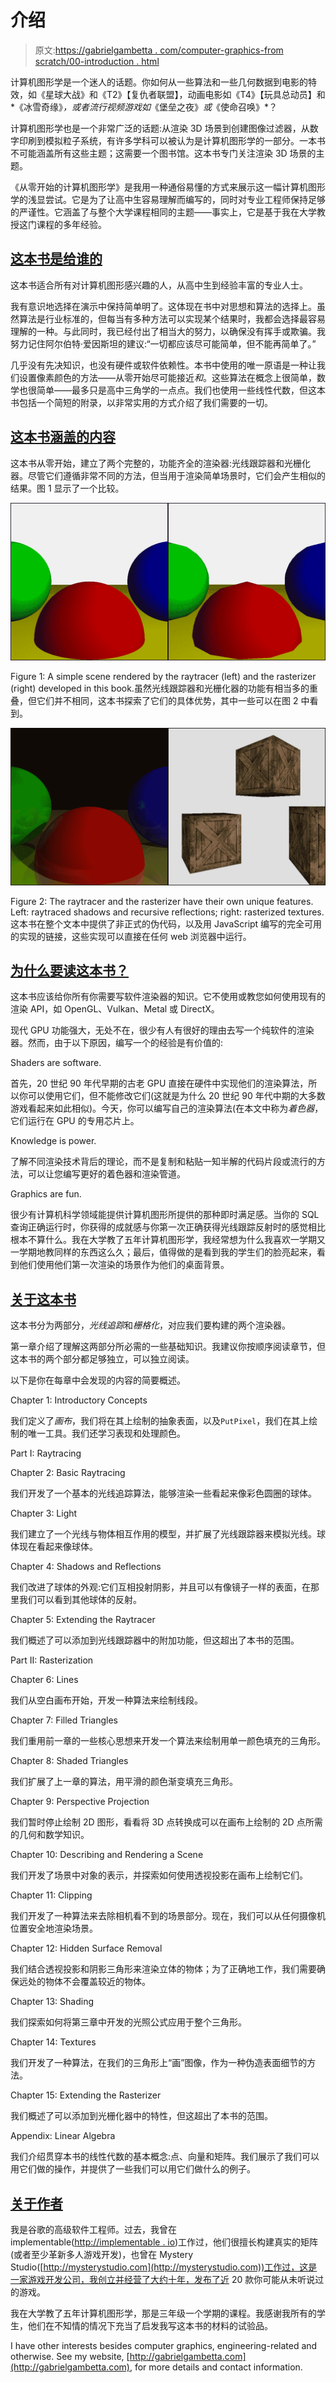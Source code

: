 # 介绍

> 原文:[https://gabrielgambetta . com/computer-graphics-from scratch/00-introduction . html](https://gabrielgambetta.com/computer-graphics-from-scratch/00-introduction.html)

计算机图形学是一个迷人的话题。你如何从一些算法和一些几何数据到电影的特效，如《星球大战》和《T2》【复仇者联盟】，动画电影如《T4》【玩具总动员】和*《冰雪奇缘》*，或者流行视频游戏如*《堡垒之夜》*或*《使命召唤》*？

计算机图形学也是一个非常广泛的话题:从渲染 3D 场景到创建图像过滤器，从数字印刷到模拟粒子系统，有许多学科可以被认为是计算机图形学的一部分。一本书不可能涵盖所有这些主题；这需要一个图书馆。这本书专门关注渲染 3D 场景的主题。

《从零开始的计算机图形学》是我用一种通俗易懂的方式来展示这一幅计算机图形学的浅显尝试。它是为了让高中生容易理解而编写的，同时对专业工程师保持足够的严谨性。它涵盖了与整个大学课程相同的主题——事实上，它是基于我在大学教授这门课程的多年经验。

## [这本书是给谁的](#who-this-book-is-for)

这本书适合所有对计算机图形感兴趣的人，从高中生到经验丰富的专业人士。

我有意识地选择在演示中保持简单明了。这体现在书中对思想和算法的选择上。虽然算法是行业标准的，但每当有多种方法可以实现某个结果时，我都会选择最容易理解的一种。与此同时，我已经付出了相当大的努力，以确保没有挥手或欺骗。我努力记住阿尔伯特·爱因斯坦的建议:“一切都应该尽可能简单，但不能再简单了。”

几乎没有先决知识，也没有硬件或软件依赖性。本书中使用的唯一原语是一种让我们设置像素颜色的方法——从零开始尽可能接近*和*。这些算法在概念上很简单，数学也很简单——最多只是高中三角学的一点点。我们也使用一些线性代数，但这本书包括一个简短的附录，以非常实用的方式介绍了我们需要的一切。

## [这本书涵盖的内容](#what-this-book-covers)

这本书从零开始，建立了两个完整的，功能齐全的渲染器:光线跟踪器和光栅化器。尽管它们遵循非常不同的方法，但当用于渲染简单场景时，它们会产生相似的结果。图 1 显示了一个比较。

![Figure 1: A simple scene rendered by the raytracer (left) and the rasterizer (right) developed in this book.](img/4af6b4ef7383aa299b04fa7f3bda8b6c.png)

Figure 1: A simple scene rendered by the raytracer (left) and the rasterizer (right) developed in this book.虽然光线跟踪器和光栅化器的功能有相当多的重叠，但它们并不相同，这本书探索了它们的具体优势，其中一些可以在图 2 中看到。

![Figure 2: The raytracer and the rasterizer have their own unique features. Left: raytraced shadows and recursive reflections; right: rasterized textures.](img/8c92e2f2e61961e0ba436fdea5a39475.png)

Figure 2: The raytracer and the rasterizer have their own unique features. Left: raytraced shadows and recursive reflections; right: rasterized textures.这本书在整个文本中提供了非正式的伪代码，以及用 JavaScript 编写的完全可用的实现的链接，这些实现可以直接在任何 web 浏览器中运行。

## [为什么要读这本书？](#why-read-this)

这本书应该给你所有你需要写软件渲染器的知识。它不使用或教您如何使用现有的渲染 API，如 OpenGL、Vulkan、Metal 或 DirectX。

现代 GPU 功能强大，无处不在，很少有人有很好的理由去写一个纯软件的渲染器。然而，由于以下原因，编写一个的经验是有价值的:

Shaders are software.

首先，20 世纪 90 年代早期的古老 GPU 直接在硬件中实现他们的渲染算法，所以你可以使用它们，但不能修改它们(这就是为什么 20 世纪 90 年代中期的大多数游戏看起来如此相似)。今天，你可以编写自己的渲染算法(在本文中称为*着色器*，它们运行在 GPU 的专用芯片上。

Knowledge is power.

了解不同渲染技术背后的理论，而不是复制和粘贴一知半解的代码片段或流行的方法，可以让您编写更好的着色器和渲染管道。

Graphics are fun.

很少有计算机科学领域能提供计算机图形所提供的那种即时满足感。当你的 SQL 查询正确运行时，你获得的成就感与你第一次正确获得光线跟踪反射时的感觉相比根本不算什么。我在大学教了五年计算机图形学，我经常想为什么我喜欢一学期又一学期地教同样的东西这么久；最后，值得做的是看到我的学生们的脸亮起来，看到他们使用他们第一次渲染的场景作为他们的桌面背景。

## [关于这本书](#about-this-book)

这本书分为两部分，*光线追踪*和*栅格化*，对应我们要构建的两个渲染器。

第一章介绍了理解这两部分所必需的一些基础知识。我建议你按顺序阅读章节，但这本书的两个部分都足够独立，可以独立阅读。

以下是你在每章中会发现的内容的简要概述。

Chapter 1: Introductory Concepts

我们定义了*画布*，我们将在其上绘制的抽象表面，以及`PutPixel`，我们在其上绘制的唯一工具。我们还学习表现和处理颜色。

Part I: Raytracing

Chapter 2: Basic Raytracing

我们开发了一个基本的光线追踪算法，能够渲染一些看起来像彩色圆圈的球体。

Chapter 3: Light

我们建立了一个光线与物体相互作用的模型，并扩展了光线跟踪器来模拟光线。球体现在看起来像球体。

Chapter 4: Shadows and Reflections

我们改进了球体的外观:它们互相投射阴影，并且可以有像镜子一样的表面，在那里我们可以看到其他球体的反射。

Chapter 5: Extending the Raytracer

我们概述了可以添加到光线跟踪器中的附加功能，但这超出了本书的范围。

Part II: Rasterization

Chapter 6: Lines

我们从空白画布开始，开发一种算法来绘制线段。

Chapter 7: Filled Triangles

我们重用前一章的一些核心思想来开发一个算法来绘制用单一颜色填充的三角形。

Chapter 8: Shaded Triangles

我们扩展了上一章的算法，用平滑的颜色渐变填充三角形。

Chapter 9: Perspective Projection

我们暂时停止绘制 2D 图形，看看将 3D 点转换成可以在画布上绘制的 2D 点所需的几何和数学知识。

Chapter 10: Describing and Rendering a Scene

我们开发了场景中对象的表示，并探索如何使用透视投影在画布上绘制它们。

Chapter 11: Clipping

我们开发了一种算法来去除相机看不到的场景部分。现在，我们可以从任何摄像机位置安全地渲染场景。

Chapter 12: Hidden Surface Removal

我们结合透视投影和阴影三角形来渲染立体的物体；为了正确地工作，我们需要确保远处的物体不会覆盖较近的物体。

Chapter 13: Shading

我们探索如何将第三章中开发的光照公式应用于整个三角形。

Chapter 14: Textures

我们开发了一种算法，在我们的三角形上“画”图像，作为一种伪造表面细节的方法。

Chapter 15: Extending the Rasterizer

我们概述了可以添加到光栅化器中的特性，但这超出了本书的范围。

Appendix: Linear Algebra

我们介绍贯穿本书的线性代数的基本概念:点、向量和矩阵。我们展示了我们可以用它们做的操作，并提供了一些我们可以用它们做什么的例子。

## [关于作者](#about-the-author)

我是谷歌的高级软件工程师。过去，我曾在 implementable([http://implementable . io](http://improbable.io))工作过，他们很擅长构建真实的矩阵(或者至少革新多人游戏开发)，也曾在 Mystery Studio([http://mysterystudio.com](http://mysterystudio.com))工作过，这是一家游戏开发公司，我创立并经营了大约十年，发布了近 20 款你可能从未听说过的游戏。

我在大学教了五年计算机图形学，那是三年级一个学期的课程。我感谢我所有的学生，他们在不知情的情况下充当了启发我写这本书的材料的试验品。

I have other interests besides computer graphics, engineering-related and otherwise. See my website, [http://gabrielgambetta.com](http://gabrielgambetta.com), for more details and contact information.